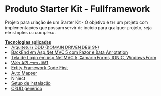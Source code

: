 # Produto Starter Kit - Fullframework
Projeto para criação de um Starter Kit - O objetivo é ter um projeto com implementações que possam servir de incício para qualquer projeto, seja ele simples ou complexo.

<u>
<b>Tecnologias aplicadas</b>
<li>Arquitetura DDD (DOMAIN DRIVEN DESIGN)</li>
<li>BackEnd em Asp.Net MVC 5 com Razor e Data Annotation</li>
<li>Tela de Login em Asp.Net MVC 5, Xamarin Forms, IONIC, Windows Form</li>
<li>Web API com JWT</li>
<li>Entity Framework Code First</li>
<li>Auto Mapper</li>
<li>Ninject</li>
<li>Setup de instalação</li>
<li>CRUD genérico</li>
</ul>
